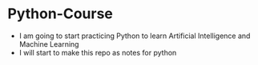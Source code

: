 # Python-Course
- I am going to start practicing Python to learn Artificial Intelligence and Machine Learning
- I will start to make this repo as notes for python 
